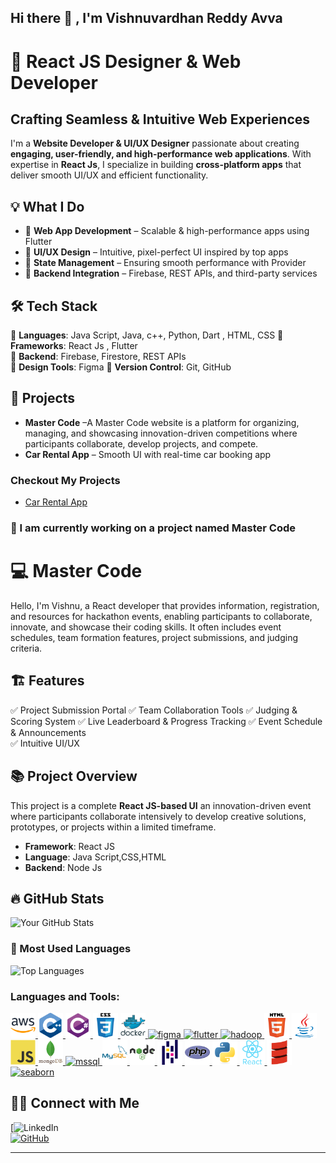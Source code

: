 ## Hi there 👋  , I'm Vishnuvardhan Reddy Avva

# 🚀 React JS Designer & Web Developer  

## Crafting Seamless & Intuitive Web Experiences  

I'm a **Website Developer & UI/UX Designer** passionate about creating **engaging, user-friendly, and high-performance web applications**. With expertise in **React Js**, I specialize in building **cross-platform apps** that deliver smooth UI/UX and efficient functionality.  

## 💡 What I Do  
- 🔹 **Web App Development** – Scalable & high-performance apps using Flutter  
- 🔹 **UI/UX Design** – Intuitive, pixel-perfect UI inspired by top apps  
- 🔹 **State Management** – Ensuring smooth performance with Provider  
- 🔹 **Backend Integration** – Firebase, REST APIs, and third-party services  

## 🛠️ Tech Stack  
📌 **Languages**: Java Script, Java, c++, Python, Dart , HTML, CSS
📌 **Frameworks**: React Js , Flutter  
📌 **Backend**: Firebase, Firestore, REST APIs  
📌 **Design Tools**: Figma 
📌 **Version Control**: Git, GitHub  

## 🚀 Projects  
- **Master Code** –A Master Code website is a platform for organizing, managing, and showcasing innovation-driven competitions where participants collaborate, develop projects, and compete.
- **Car Rental App** – Smooth UI with real-time car booking app

 ### Checkout My Projects 
- [Car Rental App](https://github.com/vishnuavva/car.git)

### 🚀 I am currently working on a project named **Master Code**  

# 💻 Master Code
Hello, I'm Vishnu, a React developer that provides information, registration, and resources for hackathon events, enabling participants to collaborate, innovate, and showcase their coding skills. It often includes event schedules, team formation features, project submissions, and judging criteria.   

## 🏗️ Features  

✅ Project Submission Portal
✅ Team Collaboration Tools
✅ Judging & Scoring System 
✅ Live Leaderboard & Progress Tracking
✅ Event Schedule & Announcements  
✅ Intuitive UI/UX  

## 📚 Project Overview  

This project is a complete **React JS-based UI** an innovation-driven event where participants collaborate intensively to develop creative solutions, prototypes, or projects within a limited timeframe.

- **Framework**: React JS  
- **Language**: Java Script,CSS,HTML
- **Backend**: Node Js  


## 🔥 GitHub Stats  

![Your GitHub Stats](https://github-readme-stats.vercel.app/api?username=vishnuavva&show_icons=true&theme=radical)  

### 🚀 Most Used Languages  

![Top Languages](https://github-readme-stats.vercel.app/api/top-langs/?username=vishnuavva&layout=compact&theme=radical)  


<h3 align="left">Languages and Tools:</h3>
<p align="left"> <a href="https://aws.amazon.com" target="_blank" rel="noreferrer"> <img src="https://raw.githubusercontent.com/devicons/devicon/master/icons/amazonwebservices/amazonwebservices-original-wordmark.svg" alt="aws" width="40" height="40"/> </a> <a href="https://www.w3schools.com/cpp/" target="_blank" rel="noreferrer"> <img src="https://raw.githubusercontent.com/devicons/devicon/master/icons/cplusplus/cplusplus-original.svg" alt="cplusplus" width="40" height="40"/> </a> <a href="https://www.w3schools.com/cs/" target="_blank" rel="noreferrer"> <img src="https://raw.githubusercontent.com/devicons/devicon/master/icons/csharp/csharp-original.svg" alt="csharp" width="40" height="40"/> </a> <a href="https://www.w3schools.com/css/" target="_blank" rel="noreferrer"> <img src="https://raw.githubusercontent.com/devicons/devicon/master/icons/css3/css3-original-wordmark.svg" alt="css3" width="40" height="40"/> </a> <a href="https://www.docker.com/" target="_blank" rel="noreferrer"> <img src="https://raw.githubusercontent.com/devicons/devicon/master/icons/docker/docker-original-wordmark.svg" alt="docker" width="40" height="40"/> </a> <a href="https://www.figma.com/" target="_blank" rel="noreferrer"> <img src="https://www.vectorlogo.zone/logos/figma/figma-icon.svg" alt="figma" width="40" height="40"/> </a> <a href="https://flutter.dev" target="_blank" rel="noreferrer"> <img src="https://www.vectorlogo.zone/logos/flutterio/flutterio-icon.svg" alt="flutter" width="40" height="40"/> </a> <a href="https://hadoop.apache.org/" target="_blank" rel="noreferrer"> <img src="https://www.vectorlogo.zone/logos/apache_hadoop/apache_hadoop-icon.svg" alt="hadoop" width="40" height="40"/> </a> <a href="https://www.w3.org/html/" target="_blank" rel="noreferrer"> <img src="https://raw.githubusercontent.com/devicons/devicon/master/icons/html5/html5-original-wordmark.svg" alt="html5" width="40" height="40"/> </a> <a href="https://www.java.com" target="_blank" rel="noreferrer"> <img src="https://raw.githubusercontent.com/devicons/devicon/master/icons/java/java-original.svg" alt="java" width="40" height="40"/> </a> <a href="https://developer.mozilla.org/en-US/docs/Web/JavaScript" target="_blank" rel="noreferrer"> <img src="https://raw.githubusercontent.com/devicons/devicon/master/icons/javascript/javascript-original.svg" alt="javascript" width="40" height="40"/> </a> <a href="https://www.mongodb.com/" target="_blank" rel="noreferrer"> <img src="https://raw.githubusercontent.com/devicons/devicon/master/icons/mongodb/mongodb-original-wordmark.svg" alt="mongodb" width="40" height="40"/> </a> <a href="https://www.microsoft.com/en-us/sql-server" target="_blank" rel="noreferrer"> <img src="https://www.svgrepo.com/show/303229/microsoft-sql-server-logo.svg" alt="mssql" width="40" height="40"/> </a> <a href="https://www.mysql.com/" target="_blank" rel="noreferrer"> <img src="https://raw.githubusercontent.com/devicons/devicon/master/icons/mysql/mysql-original-wordmark.svg" alt="mysql" width="40" height="40"/> </a> <a href="https://nodejs.org" target="_blank" rel="noreferrer"> <img src="https://raw.githubusercontent.com/devicons/devicon/master/icons/nodejs/nodejs-original-wordmark.svg" alt="nodejs" width="40" height="40"/> </a> <a href="https://pandas.pydata.org/" target="_blank" rel="noreferrer"> <img src="https://raw.githubusercontent.com/devicons/devicon/2ae2a900d2f041da66e950e4d48052658d850630/icons/pandas/pandas-original.svg" alt="pandas" width="40" height="40"/> </a> <a href="https://www.php.net" target="_blank" rel="noreferrer"> <img src="https://raw.githubusercontent.com/devicons/devicon/master/icons/php/php-original.svg" alt="php" width="40" height="40"/> </a> <a href="https://www.python.org" target="_blank" rel="noreferrer"> <img src="https://raw.githubusercontent.com/devicons/devicon/master/icons/python/python-original.svg" alt="python" width="40" height="40"/> </a> <a href="https://reactjs.org/" target="_blank" rel="noreferrer"> <img src="https://raw.githubusercontent.com/devicons/devicon/master/icons/react/react-original-wordmark.svg" alt="react" width="40" height="40"/> </a> <a href="https://www.scala-lang.org" target="_blank" rel="noreferrer"> <img src="https://raw.githubusercontent.com/devicons/devicon/master/icons/scala/scala-original.svg" alt="scala" width="40" height="40"/> </a> <a href="https://seaborn.pydata.org/" target="_blank" rel="noreferrer"> <img src="https://seaborn.pydata.org/_images/logo-mark-lightbg.svg" alt="seaborn" width="40" height="40"/> </a> </p>

## 👋🏻 Connect with Me  

[![LinkedIn](www.linkedin.com/in/vishnu-vardhan-reddy-avva-b139502a0)  
[![GitHub](https://img.shields.io/badge/GitHub-Follow-black?logo=github)](https://github.com/vishnuavva/)  


---





